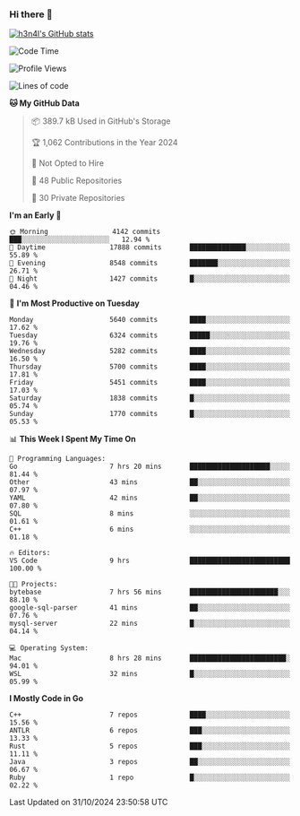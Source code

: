 ### Hi there 👋

[![h3n4l's GitHub stats](https://github-readme-stats.vercel.app/api?username=h3n4l&count_private=true&show_icons=true&theme=radical)](https://github.com/h3n4l/github-readme-stats)

<!--START_SECTION:waka-->
![Code Time](http://img.shields.io/badge/Code%20Time-1%2C996%20hrs%2016%20mins-blue)

![Profile Views](http://img.shields.io/badge/Profile%20Views-0-blue)

![Lines of code](https://img.shields.io/badge/From%20Hello%20World%20I%27ve%20Written-12.4%20million%20lines%20of%20code-blue)

**🐱 My GitHub Data** 

> 📦 389.7 kB Used in GitHub's Storage 
 > 
> 🏆 1,062 Contributions in the Year 2024
 > 
> 🚫 Not Opted to Hire
 > 
> 📜 48 Public Repositories 
 > 
> 🔑 30 Private Repositories 
 > 
**I'm an Early 🐤** 

```text
🌞 Morning                4142 commits        ███░░░░░░░░░░░░░░░░░░░░░░   12.94 % 
🌆 Daytime                17888 commits       ██████████████░░░░░░░░░░░   55.89 % 
🌃 Evening                8548 commits        ███████░░░░░░░░░░░░░░░░░░   26.71 % 
🌙 Night                  1427 commits        █░░░░░░░░░░░░░░░░░░░░░░░░   04.46 % 
```
📅 **I'm Most Productive on Tuesday** 

```text
Monday                   5640 commits        ████░░░░░░░░░░░░░░░░░░░░░   17.62 % 
Tuesday                  6324 commits        █████░░░░░░░░░░░░░░░░░░░░   19.76 % 
Wednesday                5282 commits        ████░░░░░░░░░░░░░░░░░░░░░   16.50 % 
Thursday                 5700 commits        ████░░░░░░░░░░░░░░░░░░░░░   17.81 % 
Friday                   5451 commits        ████░░░░░░░░░░░░░░░░░░░░░   17.03 % 
Saturday                 1838 commits        █░░░░░░░░░░░░░░░░░░░░░░░░   05.74 % 
Sunday                   1770 commits        █░░░░░░░░░░░░░░░░░░░░░░░░   05.53 % 
```


📊 **This Week I Spent My Time On** 

```text
💬 Programming Languages: 
Go                       7 hrs 20 mins       ████████████████████░░░░░   81.44 % 
Other                    43 mins             ██░░░░░░░░░░░░░░░░░░░░░░░   07.97 % 
YAML                     42 mins             ██░░░░░░░░░░░░░░░░░░░░░░░   07.80 % 
SQL                      8 mins              ░░░░░░░░░░░░░░░░░░░░░░░░░   01.61 % 
C++                      6 mins              ░░░░░░░░░░░░░░░░░░░░░░░░░   01.18 % 

🔥 Editors: 
VS Code                  9 hrs               █████████████████████████   100.00 % 

🐱‍💻 Projects: 
bytebase                 7 hrs 56 mins       ██████████████████████░░░   88.10 % 
google-sql-parser        41 mins             ██░░░░░░░░░░░░░░░░░░░░░░░   07.76 % 
mysql-server             22 mins             █░░░░░░░░░░░░░░░░░░░░░░░░   04.14 % 

💻 Operating System: 
Mac                      8 hrs 28 mins       ████████████████████████░   94.01 % 
WSL                      32 mins             █░░░░░░░░░░░░░░░░░░░░░░░░   05.99 % 
```

**I Mostly Code in Go** 

```text
C++                      7 repos             ████░░░░░░░░░░░░░░░░░░░░░   15.56 % 
ANTLR                    6 repos             ███░░░░░░░░░░░░░░░░░░░░░░   13.33 % 
Rust                     5 repos             ███░░░░░░░░░░░░░░░░░░░░░░   11.11 % 
Java                     3 repos             ██░░░░░░░░░░░░░░░░░░░░░░░   06.67 % 
Ruby                     1 repo              █░░░░░░░░░░░░░░░░░░░░░░░░   02.22 % 
```




 Last Updated on 31/10/2024 23:50:58 UTC
<!--END_SECTION:waka-->


